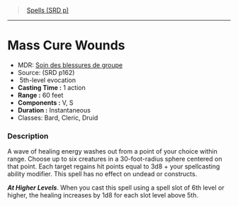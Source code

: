 ﻿---
!SpellItem
Family: SpellVO
Name: Mass Cure Wounds
Type: evocation
Level: 5
CastingTime: 1 action
Range: 60 feet
Components: V, S
Duration: Instantaneous
Classes: Bard, Cleric, Druid
Source: (SRD p162)
AltName: '[Soin des blessures de groupe](hd_spells_soin_des_blessures_de_groupe.md)'
Id: spells_vo.md#mass-cure-wounds
ParentLink: spells_vo.md#spells-srd-p
ParentName: Spells (SRD p)
NameLevel: 1
Attributes:
  Name: Mass Cure Wounds
  Markdown: >+
    # <!--Name-->Mass Cure Wounds<!--/Name-->


    - MDR: <!--AltName-->[Soin des blessures de groupe](hd_spells_soin_des_blessures_de_groupe.md)<!--/AltName-->

    - Source: <!--Source-->(SRD p162)<!--/Source-->

    -  <!--Level-->5<!--/Level-->th-level <!--Type-->evocation<!--/Type-->

    - **Casting Time :** <!--CastingTime-->1 action<!--/CastingTime-->

    - **Range :** <!--Range-->60 feet<!--/Range-->

    - **Components :** <!--Components-->V, S<!--/Components-->

    - **Duration :** <!--Duration-->Instantaneous<!--/Duration-->

    - Classes: <!--Classes-->Bard, Cleric, Druid<!--/Classes-->


    ### Description


    A wave of healing energy washes out from a point of your choice within range. Choose up to six creatures in a 30-foot-radius sphere centered on that point. Each target regains hit points equal to 3d8 + your spellcasting ability modifier. This spell has no effect on undead or constructs.


    **_At Higher Levels_**. When you cast this spell using a spell slot of 6th level or higher, the healing increases by 1d8 for each slot level above 5th.

  AltName: '[Soin des blessures de groupe](hd_spells_soin_des_blessures_de_groupe.md)'
  Source: (SRD p162)
  Level: 5
  Type: evocation
  CastingTime: 1 action
  Range: 60 feet
  Components: V, S
  Duration: Instantaneous
  Classes: Bard, Cleric, Druid
AttributesDictionary: >+
  Name: Mass Cure Wounds

  Markdown: >+

    # <!--Name-->Mass Cure Wounds<!--/Name-->





    - MDR: <!--AltName-->[Soin des blessures de groupe](hd_spells_soin_des_blessures_de_groupe.md)<!--/AltName-->



    - Source: <!--Source-->(SRD p162)<!--/Source-->



    -  <!--Level-->5<!--/Level-->th-level <!--Type-->evocation<!--/Type-->



    - **Casting Time :** <!--CastingTime-->1 action<!--/CastingTime-->



    - **Range :** <!--Range-->60 feet<!--/Range-->



    - **Components :** <!--Components-->V, S<!--/Components-->



    - **Duration :** <!--Duration-->Instantaneous<!--/Duration-->



    - Classes: <!--Classes-->Bard, Cleric, Druid<!--/Classes-->





    ### Description





    A wave of healing energy washes out from a point of your choice within range. Choose up to six creatures in a 30-foot-radius sphere centered on that point. Each target regains hit points equal to 3d8 + your spellcasting ability modifier. This spell has no effect on undead or constructs.





    **_At Higher Levels_**. When you cast this spell using a spell slot of 6th level or higher, the healing increases by 1d8 for each slot level above 5th.



  AltName: '[Soin des blessures de groupe](hd_spells_soin_des_blessures_de_groupe.md)'

  Source: (SRD p162)

  Level: 5

  Type: evocation

  CastingTime: 1 action

  Range: 60 feet

  Components: V, S

  Duration: Instantaneous

  Classes: Bard, Cleric, Druid

---
> [Spells (SRD p)](srd_spells.md)

---

# Mass Cure Wounds

- MDR: [Soin des blessures de groupe](hd_spells_soin_des_blessures_de_groupe.md)
- Source: (SRD p162)
-  5th-level evocation
- **Casting Time :** 1 action
- **Range :** 60 feet
- **Components :** V, S
- **Duration :** Instantaneous
- Classes: Bard, Cleric, Druid

### Description

A wave of healing energy washes out from a point of your choice within range. Choose up to six creatures in a 30-foot-radius sphere centered on that point. Each target regains hit points equal to 3d8 + your spellcasting ability modifier. This spell has no effect on undead or constructs.

**_At Higher Levels_**. When you cast this spell using a spell slot of 6th level or higher, the healing increases by 1d8 for each slot level above 5th.

